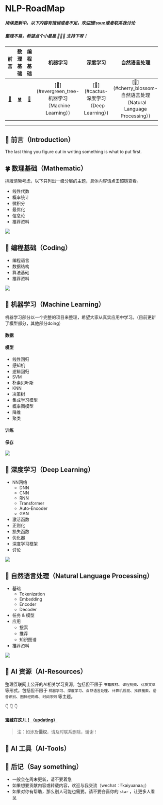 # NLP-RoadMap

##### 持续更新中。以下内容有错误或者不足，欢迎提Issue或者联系我讨论

##### 整理不易，希望点个小星星 :star2::star2::star2: ​支持下呀！




|         前言         |             数理基础             |     编程基础    |        机器学习        |               深度学习               | 自然语言处理  |         AI资源         | AI工具 | 后记 |
| :------------------------: | :------------------------------: | :--------------------: | :--------------------: | :----------------------------------: | :----------------------: | :----------------------: | :--------------------------: | :--------------------------: |
| [:sunflower:](#sunflower-前言（Introduction）) | [:four_leaf_clover:](#four_leaf_clover-数理基础（Mathematic）) | [:deciduous_tree:](#deciduous_tree-编程基础（Coding）) | [:evergreen_tree:](#evergreen_tree-机器学习（Machine Learning）) | [:cactus:](#cactus-深度学习（Deep Learning）) | [:cherry_blossom:](#cherry_blossom-自然语言处理（Natural Language Processing）) | [:maple_leaf:](#maple_leaf-AI资源（AI-Resources）) |   [:palm_tree:](#palm_tree-AI工具（AI-Tools）)   |   [:seedling:](#seedling-后记（Say something）)     |



------



## :sunflower: 前言（Introduction）

The last thing you figure out in writing something is what to put first.



## :four_leaf_clover: 数理基础（Mathematic）

排版清晰考虑，以下只列出一级分层的主题，具体内容请点击超链查看。

- 线性代数
- 概率统计
- 微积分
- 最优化
- 信息论
- 推荐资料

![](https://github.com/KaiyuanGao/NLP-RoadMap/blob/master/pics/%E6%95%B0%E7%90%86%E5%9F%BA%E7%A1%80%20%40kaiyuan.png)

## :deciduous_tree: 编程基础（Coding）

- 编程语言
- 数据结构
- 算法基础
- 推荐资料

![](https://github.com/KaiyuanGao/NLP-RoadMap/blob/master/pics/%E7%BC%96%E7%A8%8B%E5%9F%BA%E7%A1%80%E8%B7%AF%E7%BA%BF%E5%9B%BE%20%40kaiyuan.png)



## :evergreen_tree: 机器学习（Machine Learning）

机器学习部分以一个完整的项目来整理，希望大家从真实应用中学习。（目前更新了模型部分，其他部分doing）

#### 数据

#### 模型

- 线性回归
- 感知机
- 逻辑回归
- SVM
- 朴素贝叶斯
- KNN
- 决策树
- 集成学习模型
- 概率图模型
- 降维
- 聚类

#### 训练

#### 保存

![](https://github.com/KaiyuanGao/NLP-RoadMap/blob/master/pics/%E6%9C%BA%E5%99%A8%E5%AD%A6%E4%B9%A0%E8%B7%AF%E7%BA%BF%E5%9B%BE%20%40kaiyuan.png)

## :cactus: 深度学习（Deep Learning）

- NN网络
  - DNN
  - CNN
  - RNN
  - Transformer
  - Auto-Encoder
  - GAN
- 激活函数
- 正则化
- 损失函数
- 优化器
- 深度学习框架
- 讨论

![](https://github.com/KaiyuanGao/NLP-RoadMap/blob/master/pics/%20%E6%B7%B1%E5%BA%A6%E5%AD%A6%E4%B9%A0%E8%B7%AF%E7%BA%BF%E5%9B%BE%40kaiyuan.png)

## :cherry_blossom: 自然语言处理（Natural Language Processing）

- 基础
  - Tokenization
  - Embedding
  - Encoder
  - Decoder
- 任务 & 模型
- 应用
  - 搜索
  - 推荐
  - 知识图谱
- 推荐资料

![](https://github.com/KaiyuanGao/NLP-RoadMap/blob/master/pics/%20NLP%E8%B7%AF%E7%BA%BF%E5%9B%BE%20%40kaiyuan.png)

## :maple_leaf: AI 资源（AI-Resources）

整理互联网上公开的AI相关学习资源，包括但不限于 `书籍教材`、`课程视频`、`优质文章` 等形式，包括但不限于 `机器学习`、`深度学习`、`自然语言处理`、`计算机视觉`、`推荐搜索`、`语音识别`、`图神经网络`、`时间序列`  等主题。

:point_down: :point_down: :point_down: 

#### [宝藏在这儿！（updating）](https://github.com/KaiyuanGao/NLP-RoadMap/blob/master/docs/AI-Resources.md)



> 注：如涉及**侵权**，请及时联系删除，谢谢！

## :palm_tree: AI 工具（AI-Tools）





## :seedling: 后记（Say something）

- 一般会在周末更新，请不要着急
- 如果想要贡献内容或转载内容，欢迎与我交流（wechat：『kaiyuanaa』）
- 如果对你有帮助，那么别人可能也需要。请不要吝啬你的 `star` ，让更多人看见